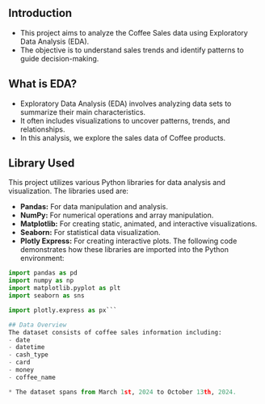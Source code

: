 
## Introduction
* This project aims to analyze the Coffee Sales data using Exploratory Data Analysis (EDA).
* The objective is to understand sales trends and identify patterns to guide decision-making.

## What is EDA?
* Exploratory Data Analysis (EDA) involves analyzing data sets to summarize their main characteristics.
* It often includes visualizations to uncover patterns, trends, and relationships.
* In this analysis, we explore the sales data of Coffee products.

## Library Used
This project utilizes various Python libraries for data analysis and visualization.
The libraries used are:
* **Pandas:** For data manipulation and analysis.
* **NumPy:** For numerical operations and array manipulation.
* **Matplotlib:** For creating static, animated, and interactive visualizations.
* **Seaborn:** For statistical data visualization.
* **Plotly Express:** For creating interactive plots.
The following code demonstrates how these libraries are imported into the Python environment:
```python
import pandas as pd
import numpy as np
import matplotlib.pyplot as plt
import seaborn as sns

import plotly.express as px```

## Data Overview
The dataset consists of coffee sales information including:
- date
- datetime
- cash_type
- card
- money
- coffee_name

* The dataset spans from March 1st, 2024 to October 13th, 2024.
